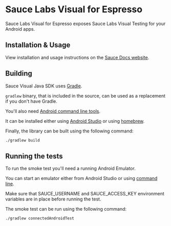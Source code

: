 # Sauce Labs Visual for Espresso

Sauce Labs Visual for Espresso exposes Sauce Labs Visual Testing for your Android apps.

## Installation & Usage

View installation and usage instructions on the [Sauce Docs website](https://docs.saucelabs.com/visual-testing/integrations/espresso/).

## Building

Sauce Visual Java SDK uses [Gradle](https://gradle.org/).

`gradlew` binary, that is included in the source, can be used as a replacement if you don't have Gradle.

You'll also need [Android command line tools](https://developer.android.com/tools/).

It can be installed either using [Android Studio](https://developer.android.com/studio) or using [homebrew](https://formulae.brew.sh/cask/android-commandlinetools).

Finally, the library can be built using the following command:

```sh
./gradlew build
```

## Running the tests

To run the smoke test you'll need a running Android Emulator.

You can start an emulator either from Android Studio or using [command line](https://developer.android.com/studio/run/emulator-commandline).

Make sure that SAUCE_USERNAME and SAUCE_ACCESS_KEY environment variables
are in place before running the test.

The smoke test can be run using the following command: 

```sh
./gradlew connectedAndroidTest
```
